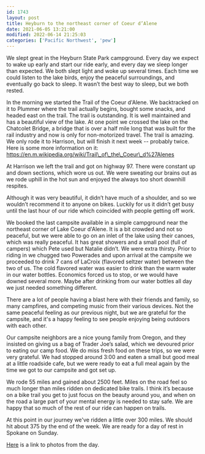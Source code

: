 ```yaml
---
id: 1743
layout: post
title: Heyburn to the northeast corner of Coeur d’Alene
date: 2021-06-05 13:21:00
modified: 2022-06-14 21:25:03
categories: ['Pacific Northwest', 'pew']
---
```



We slept great in the Heyburn State Park campground. Every day we expect to wake up early and start our ride early, and every day we sleep longer than expected. We both slept light and woke up several times. Each time we could listen to the lake birds, enjoy the peaceful surroundings, and eventually go back to sleep. It wasn’t the best way to sleep, but we both rested.




In the morning we started the Trail of the Coeur d'Alene. We backtracked on it to Plummer where the trail actually begins, bought some snacks, and headed east on the trail. The trail is outstanding. It is well maintained and has a beautiful view of the lake. At one point we crossed the lake on the Chatcolet Bridge, a bridge that is over a half mile long that was built for the rail industry and now is only for non-motorized travel. The trail is amazing. We only rode it to Harrison, but will finish it next week -- probably twice. Here is some more information on it: https://en.m.wikipedia.org/wiki/Trail\_of\_the\_Coeur\_d%27Alenes




At Harrison we left the trail and got on highway 97. There were constant up and down sections, which wore us out. We were sweating our brains out as we rode uphill in the hot sun and enjoyed the always too short downhill respites. 




Although it was very beautiful, it didn’t have much of a shoulder, and so we wouldn’t recommend it to anyone on bikes. Luckily for us it didn’t get busy until the last hour of our ride which coincided with people getting off work.




We booked the last campsite available in a simple campground near the northeast corner of Lake Coeur d'Alene. It is a bit crowded and not so peaceful, but we were able to go on an inlet of the lake using their canoes, which was really peaceful. It has great showers and a small pool (full of campers) which Pete used but Natalie didn’t. We were extra thirsty. Prior to riding in we chugged two Powerades and upon arrival at the campsite we proceeded to drink 7 cans of LaCroix (flavored seltzer water) between the two of us. The cold flavored water was easier to drink than the warm water in our water bottles. Economics forced us to stop, or we would have downed several more. Maybe after drinking from our water bottles all day we just needed something different.




There are a lot of people having a blast here with their friends and family, so many campfires, and competing music from their various devices. Not the same peaceful feeling as our previous night, but we are grateful for the campsite, and it's a happy feeling to see people enjoying being outdoors with each other.




Our campsite neighbors are a nice young family from Oregon, and they insisted on giving us a bag of Trader Joe’s salad, which we devoured prior to eating our camp food. We do miss fresh food on these trips, so we were very grateful. We had stopped around 3:00 and eaten a small but good meal at a little roadside cafe, but we were ready to eat a full meal again by the time we got to our campsite and got set up.




We rode 55 miles and gained about 2500 feet. Miles on the road feel so much longer than miles ridden on dedicated bike trails. I think it’s because on a bike trail you get to just focus on the beauty around you, and when on the road a large part of your mental energy is needed to stay safe. We are happy that so much of the rest of our ride can happen on trails.




At this point in our journey we've ridden a little over 300 miles. We should hit about 375 by the end of the week. We are ready for a day of rest in Spokane on Sunday. 




[Here](https://photos.app.goo.gl/f9CXiS64y4bZ2Eyr7) is a link to photos from the day.



